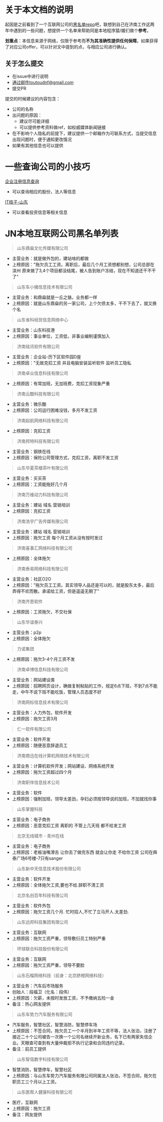 # 关于本文档的说明 #

起因是之前看到了一个互联网公司的[黑名单repo](https://github.com/shengxinjing/programmer-job-blacklist)吧，联想到自己在济南工作这两年中遇到的一些问题，想提供一个名单来帮助同是本地程序猿/媛们做个**参考**。


**划重点**：本信息来源于网络，仅限于参考而**不为其准确性提供任何保障**。如果获得了对应公司offer，可以针对文中提到的点，与相应公司进行确认。

## 关于怎么提交 ##

- 在issue中进行说明
- 通过邮件toutoudnf@gmail.com
- 提交PR

提交的时候建议的内容包含：

- 公司的名称
- 出问题的原因：
    - 建议尽可能详细
    - 可以提供参考资料做ref，如权威媒体新闻链接
- 在不影响个人隐私的前提下，建议提供一个邮箱作为可联系方式，当提交信息出现问题时，便于通知更改情况
- 如果有其他信息也可以提供

# 一些查询公司的小技巧 #

[企业注册信息查询](http://www.tianyancha.com/)

- 可以查询相应的股份，法人等信息

[IT桔子-山东](http://www.itjuzi.com/company?prov=%E5%B1%B1%E4%B8%9C)

- 可以查看投资信息等相关信息

# JN本地互联网公司黑名单列表 #

> 山东鼎燊文化传媒有限公司

- 主营业务：就是做外包的，建站啥的都做
- 上榜原因："拖欠员工工资。离职后，最后几个月工资想都别想，公司总部在滨州
原来做了3,4个项目都没结尾，被人告到账户冻结，现在不知道还干不干了"


> 山东车小猪信息技术有限公司

- 主营业务：和鼎燊就是一丘之貉，业务都一样
- 上榜原因：就是山东鼎燊的另一家公司，上个欠债太多，干不下去了，就又换个名

> 山东省科经贸信息网络中心

- 主营业务：山东科技港
- 上榜原因：事业单位，工资低，非事业编制谨慎加入

> 济南铭讯软件有限公司

- 主营业务：企业站-历下区软件园D座
- 上榜原因："无故克扣工资 并且电脑安装监听软件 监听员工隐私

> 济南卓众信息科技有限公司

- 上榜原因：有常加班，无加班费，克扣工资现象严重

> 济南云酷科技有限公司

- 主营业务：微乐酷
- 上榜原因：公司运行困难没钱，多月不发工资

> 济南起航网络科技有限公司

- 上榜原因：克扣工资

> 济南邦特科技有限公司

- 主营业务：钢铁在线
- 上榜原因：保险公司管理方式，克扣工资，离职不发工资

> 山东华夏茶楼茶叶有限公司

- 主营业务：买买茶
- 上榜原因：工资能拖好几个月

> 济南万维动力科技有限公司

- 主营业务：建站 域名 营销培训
- 上榜原因：克扣工资

> 济南浩宇广告传媒有限公司

- 主营业务：建站 域名 营销培训
- 上榜原因：拖欠工资 每个月工资从没有按时发过

> 济南喜事汇网络科技有限公司

- 上榜原因：全体拖欠
  
> 济南泰易网络科技有限公司

- 主营业务：社区O2O
- 上榜原因："拖欠员工工资。其实领导人品还是可以的，就是股东太多，最后弄得不欢而散。承诺给工资，但是遥遥无期了"

> 济南齐思软件

- 上榜原因：工资拖欠，不交社保

> 山东华谊泰兴

- 主营业务：p2p
- 上榜原因：全体拖欠

> 力诺集团

- 上榜原因：拖欠3-4个月工资不发

> 济南卓博信息科技有限公司

- 主营业务：网站建设类
- 上榜原因：招聘网页设计，确做复制粘贴的工作，规定6点下班，不到7点不能走，中午不说下班不能吃饭，管理人员态度不好

> 济南网标信息技术有限公司

- 主营业务：人力外包，软件开发
- 上榜原因：拖欠工资3月

> 仁一软件有限公司

- 主营业务：软件开发
- 上榜原因：随便恶意辞退员工

> 济南商迅在线计算机网络技术有限公司

- 主营业务：计算机软件开发；网站建设、网络系统开发
- 上榜原因：拖欠工资超过四个月

> 济南职伴信息技术公司

- 主营业务：软件
- 上榜原因：强制加班，领导太差劲，孕妇必须按领导说的加班，不加就找你事

> 山东掌握科技

- 主营业务：电子商务
- 上榜原因：恶意克扣工资   离职的 不管上几天班 都不给发工资 

> 北京无线城市 - 青州在线

- 主营业务：电子商务
- 上榜原因：老板油嘴滑舌  让你去了做完东西 就会让你走 不给你工资 公司在舜泰广场6号楼-7只有sanger

> 山东新中天信息技术股份有限公司

- 主营业务：软件开发
- 上榜原因：全体拖欠工资,要也不给.辞职不清工资

> 北京名创百年科技有限公司

- 主营业务：软件外包
- 上榜原因：拖欠工资几个月. 忙时招人,不忙了立马开人.太差劲.

> 山东远邦科技集团有限公司

- 主营业务：互联网
- 上榜原因：拖欠工资严重，领导敷衍员工特别严重

> 环球联合科技股份有限公司

- 主营业务：互联网
- 上榜原因：拖欠工资严重，领导不要脸

> 山东石榴网络科技（前身：北京脐橙网络科技）

- 主营业务：汽车后市场服务
- 创始人：段福卫（化名：段伟）
- 上榜原因：欠薪，未按时发放工资，不予缴纳五险一金
- 备注：热心网友提供

> 山东车势力汽车服务有限公司

- 汽车服务，智慧社区，智慧消防，智慧停车场
- 上榜原因：不签合同，拖欠员工一个半月到半年工资不等，法人张泊，注册了接近二十个公司被告一次换一个公司名继续开新业务，名下已有两家失信企业。天眼查可查到有大量仲裁拒不执行记录和合同违约记录。
- 备注：前员工提供

> 山东智瓴数字科技有限公司
- 智慧消防，智慧停车，智慧社区
- 上榜原因：与山东车势力汽车服务有限公司同属法人张泊，不签合同，拖欠在职员工三个月以上工资。

> 山东医帮人健康科技有限公司
- 医疗，互联网
- 上榜原因：拖欠工资
- 备注：网友提供
